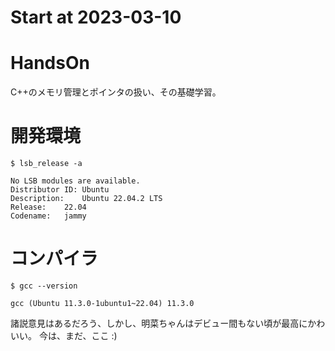 # Start at 2023-03-10

# HandsOn
C++のメモリ管理とポインタの扱い、その基礎学習。

# 開発環境
```
$ lsb_release -a

No LSB modules are available.
Distributor ID:	Ubuntu
Description:	Ubuntu 22.04.2 LTS
Release:	22.04
Codename:	jammy
```
# コンパイラ
```
$ gcc --version

gcc (Ubuntu 11.3.0-1ubuntu1~22.04) 11.3.0
```
諸説意見はあるだろう、しかし、明菜ちゃんはデビュー間もない頃が最高にかわいい。
今は、まだ、ここ :)
